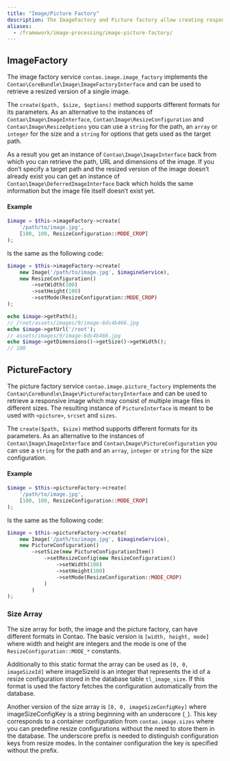```yaml
---
title: "Image/Picture Factory"
description: The ImageFactory and Picture factory allow creating responsive images with full control over the parameters.
aliases:
  - /framework/image-processing/image-picture-factory/
---
```



## ImageFactory

The image factory service `contao.image.image_factory` implements the `Contao\CoreBundle\Image\ImageFactoryInterface` and can be used to retrieve a resized version of a single image.

The `create($path, $size, $options)` method supports different formats for its parameters. As an alternative to the instances of `Contao\Image\ImageInterface`, `Contao\Image\ResizeConfiguration` and `Contao\Image\ResizeOptions` you can use a `string` for the path, an `array` or `integer` for the size and a `string` for options that gets used as the target path.

As a result you get an instance of `Contao\Image\ImageInterface` back from which you can retrieve the path, URL and dimensions of the image. If you don’t specify a target path and the resized version of the image doesn’t already exist you can get an instance of `Contao\Image\DeferredImageInterface` back which holds the same information but the image file itself doesn’t exist yet.


#### Example

```php
$image = $this->imageFactory->create(
    '/path/to/image.jpg',
    [100, 100, ResizeConfiguration::MODE_CROP]
);
```

Is the same as the following code:

```php
$image = $this->imageFactory->create(
    new Image('/path/to/image.jpg', $imagineService),
    new ResizeConfiguration()
        ->setWidth(100)
        ->setHeight(100)
        ->setMode(ResizeConfiguration::MODE_CROP)
);
```

```php
echo $image->getPath(); 
// /root/assets/images/9/image-6dc4b466.jpg
echo $image->getUrl('/root'); 
// assets/images/9/image-6dc4b466.jpg
echo $image->getDimensions()->getSize()->getWidth();
// 100
```

## PictureFactory

The picture factory service `contao.image.picture_factory` implements the `Contao\CoreBundle\Image\PictureFactoryInterface` and can be used to retrieve a responsive image which may consist of multiple image files in different sizes. The resulting instance of `PictureInterface` is meant to be used with `<picture>`, `srcset` and `sizes`.

The `create($path, $size)` method supports different formats for its parameters. As an alternative to the instances of `Contao\Image\ImageInterface` and `Contao\Image\PictureConfiguration` you can use a `string` for the path and an `array`, `integer` or `string` for the size configuration.


#### Example

```php
$image = $this->pictureFactory->create(
    '/path/to/image.jpg',
    [100, 100, ResizeConfiguration::MODE_CROP]
);
```

Is the same as the following code:

```php
$image = $this->pictureFactory->create(
    new Image('/path/to/image.jpg', $imagineService),
    new PictureConfiguration()
        ->setSize(new PictureConfigurationItem()
            ->setResizeConfig(new ResizeConfiguration()
                ->setWidth(100)
                ->setHeight(100)
                ->setMode(ResizeConfiguration::MODE_CROP)
            )
        )
);
```


### Size Array

The size array for both, the image and the picture factory, can have different formats in Contao. The basic version is `[width, height, mode]` where width and height are integers and the mode is one of the `ResizeConfiguration::MODE_*` constants.

Additionally to this static format the array can be used as `[0, 0, imageSizeId]` where imageSizeId is an integer that represents the id of a resize configuration stored in the database table `tl_image_size`. If this format is used the factory fetches the configuration automatically from the database.

Another version of the size array is `[0, 0, imageSizeConfigKey]` where imageSizeConfigKey is a string beginning with an underscore (`_`). This key corresponds to a container configuration from `contao.image.sizes` where you can predefine resize configurations without the need to store them in the database. The underscore prefix is needed to distinguish configuration keys from resize modes. In the container configuration the key is specified without the prefix.
